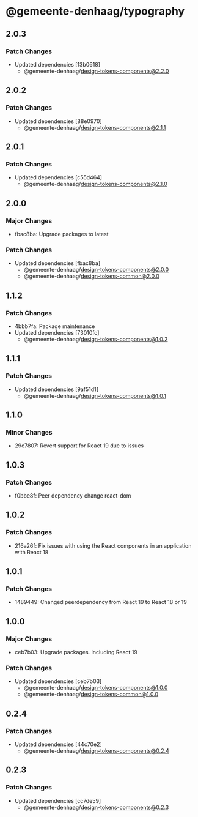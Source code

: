 # @gemeente-denhaag/typography

## 2.0.3

### Patch Changes

- Updated dependencies [13b0618]
  - @gemeente-denhaag/design-tokens-components@2.2.0

## 2.0.2

### Patch Changes

- Updated dependencies [88e0970]
  - @gemeente-denhaag/design-tokens-components@2.1.1

## 2.0.1

### Patch Changes

- Updated dependencies [c55d464]
  - @gemeente-denhaag/design-tokens-components@2.1.0

## 2.0.0

### Major Changes

- fbac8ba: Upgrade packages to latest

### Patch Changes

- Updated dependencies [fbac8ba]
  - @gemeente-denhaag/design-tokens-components@2.0.0
  - @gemeente-denhaag/design-tokens-common@2.0.0

## 1.1.2

### Patch Changes

- 4bbb7fa: Package maintenance
- Updated dependencies [73010fc]
  - @gemeente-denhaag/design-tokens-components@1.0.2

## 1.1.1

### Patch Changes

- Updated dependencies [9af51d1]
  - @gemeente-denhaag/design-tokens-components@1.0.1

## 1.1.0

### Minor Changes

- 29c7807: Revert support for React 19 due to issues

## 1.0.3

### Patch Changes

- f0bbe8f: Peer dependency change react-dom

## 1.0.2

### Patch Changes

- 216a26f: Fix issues with using the React components in an application with React 18

## 1.0.1

### Patch Changes

- 1489449: Changed peerdependency from React 19 to React 18 or 19

## 1.0.0

### Major Changes

- ceb7b03: Upgrade packages. Including React 19

### Patch Changes

- Updated dependencies [ceb7b03]
  - @gemeente-denhaag/design-tokens-components@1.0.0
  - @gemeente-denhaag/design-tokens-common@1.0.0

## 0.2.4

### Patch Changes

- Updated dependencies [44c70e2]
  - @gemeente-denhaag/design-tokens-components@0.2.4

## 0.2.3

### Patch Changes

- Updated dependencies [cc7de59]
  - @gemeente-denhaag/design-tokens-components@0.2.3
